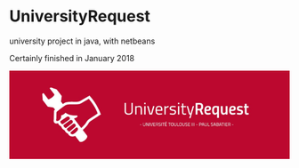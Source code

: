 # UniversityRequest

university project in java, with netbeans

Certainly finished in January 2018

![logo](logo.png)
